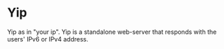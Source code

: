 # Yip

Yip as in "your ip". Yip is a standalone web-server that responds with the users' IPv6 or IPv4 address.
